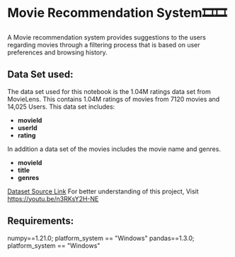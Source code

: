 # Movie Recommendation System🎞🎞
A Movie recommendation system provides suggestions to the users regarding movies through a filtering process that is based on user preferences and browsing history.

## Data Set used:
The data set used for this notebook is the 1.04M ratings data set from MovieLens. This contains 1.04M ratings of movies from 7120 movies and 14,025 Users. This data set includes:

* **movieId**
* **userId**
* **rating**

In addition a data set of the movies includes the movie name and genres.
* **movieId**
* **title**
* **genres**

[Dataset Source Link](https://grouplens.org/datasets/movielens/)
For better understanding of this project, Visit https://youtu.be/n3RKsY2H-NE

## Requirements:
numpy==1.21.0; platform_system == "Windows"
pandas==1.3.0; platform_system == "Windows"
